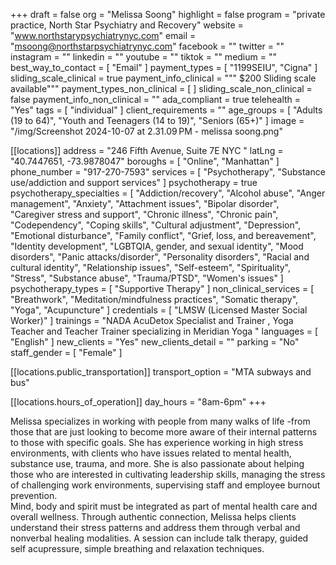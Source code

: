 +++
draft = false
org = "Melissa Soong"
highlight = false
program = "private practice, North Star Psychiatry and Recovery"
website = "www.northstarypsychiatrynyc.com"
email = "msoong@northstarpsychiatrynyc.com"
facebook = ""
twitter = ""
instagram = ""
linkedin = ""
youtube = ""
tiktok = ""
medium = ""
best_way_to_contact = [ "Email" ]
payment_types = [ "1199SEIU", "Cigna" ]
sliding_scale_clinical = true
payment_info_clinical = """
$200
Sliding scale available"""
payment_types_non_clinical = [ ]
sliding_scale_non_clinical = false
payment_info_non_clinical = ""
ada_compliant = true
telehealth = "Yes"
tags = [ "individual" ]
client_requirements = ""
age_groups = [
  "Adults (19 to 64)",
  "Youth and Teenagers (14 to 19)",
  "Seniors (65+)"
]
image = "/img/Screenshot 2024-10-07 at 2.31.09 PM - melissa soong.png"

[[locations]]
address = "246 Fifth Avenue, Suite 7E NYC "
latLng = "40.7447651, -73.9878047"
boroughs = [ "Online", "Manhattan" ]
phone_number = "917-270-7593"
services = [
  "Psychotherapy",
  "Substance use/addiction and support services"
]
psychotherapy = true
psychotherapy_specialties = [
  "Addiction/recovery",
  "Alcohol abuse",
  "Anger management",
  "Anxiety",
  "Attachment issues",
  "Bipolar disorder",
  "Caregiver stress and support",
  "Chronic illness",
  "Chronic pain",
  "Codependency",
  "Coping skills",
  "Cultural adjustment",
  "Depression",
  "Emotional disturbance",
  "Family conflict",
  "Grief, loss, and bereavement",
  "Identity development",
  "LGBTQIA, gender, and sexual identity",
  "Mood disorders",
  "Panic attacks/disorder",
  "Personality disorders",
  "Racial and cultural identity",
  "Relationship issues",
  "Self-esteem",
  "Spirituality",
  "Stress",
  "Substance abuse",
  "Trauma/PTSD",
  "Women's issues"
]
psychotherapy_types = [ "Supportive Therapy" ]
non_clinical_services = [
  "Breathwork",
  "Meditation/mindfulness practices",
  "Somatic therapy",
  "Yoga",
  "Acupuncture"
]
credentials = [ "LMSW (Licensed Master Social Worker)" ]
trainings = "NADA AcuDetox Specialist and Trainer , Yoga Teacher and Teacher Trainer specializing in Meridian Yoga "
languages = [ "English" ]
new_clients = "Yes"
new_clients_detail = ""
parking = "No"
staff_gender = [ "Female" ]

  [[locations.public_transportation]]
  transport_option = "MTA subways and bus"

  [[locations.hours_of_operation]]
  day_hours = "8am-6pm"
+++

Melissa specializes in working with people from many walks of life -from those that are just looking to become more aware of their internal patterns to those with specific goals. She has experience working in high stress environments, with clients who have issues related to mental health, substance use, trauma, and more. She is also passionate about helping those who are interested in cultivating leadership skills, managing the stress of challenging work environments, supervising staff and employee burnout prevention. <br>
Mind, body and spirit must be integrated as part of mental health care and overall wellness. Through authentic connection, Melissa helps clients understand their stress patterns and address them through verbal and nonverbal healing modalities. A session can include talk therapy, guided self acupressure, simple breathing and relaxation techniques. <br>
